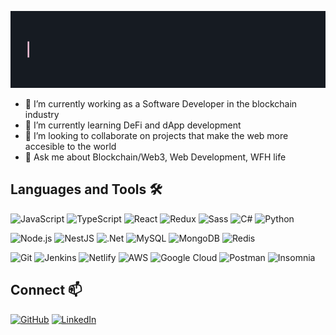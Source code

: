 <!--
**tyleung/tyleung** is a ✨ _special_ ✨ repository because its `README.md` (this file) appears on your GitHub profile.

Here are some ideas to get you started:

- 🔭 I’m currently working on ...
- 🌱 I’m currently learning ...
- 👯 I’m looking to collaborate on ...
- 🤔 I’m looking for help with ...
- 💬 Ask me about ...
- 📫 How to reach me: ...
- 😄 Pronouns: ...
- ⚡ Fun fact: ...
-->

<!-- intro gif code: https://codesandbox.io/s/readme-introgif-forked-zgob4 forked from https://codesandbox.io/s/readme-introgif-9fjo5 -->
[<img src="https://raw.githubusercontent.com/tyleung/tyleung/master/readme-intro.gif" alt="Hi, I'm Terence 👋" title="Hi, I'm Terence 👋"/>](https://tyleung.github.io/)

- 🔭 I’m currently working as a Software Developer in the blockchain industry
- 🌱 I’m currently learning DeFi and dApp development
- 👯 I’m looking to collaborate on projects that make the web more accesible to the world
- 💬 Ask me about Blockchain/Web3, Web Development, WFH life
<!-- - 🎮 Fun fact: I'm a kendama enthusiast -->


## Languages and Tools 🛠️

![JavaScript](https://img.shields.io/badge/JavaScript%20-%23323330.svg?&style=flat-square&logo=javascript&logoColor=%23F7DF1E)
![TypeScript](https://img.shields.io/badge/-TypeScript-007ACC?style=flat-square&logo=typescript&logoColor=white)
![React](https://img.shields.io/badge/-React-45b8d8?style=flat-square&logo=react&logoColor=white)
![Redux](https://img.shields.io/badge/-Redux-764ABC?style=flat-square&logo=redux&logoColor=white)
![Sass](https://img.shields.io/badge/Sass-hotpink.svg?style=flat-square&logo=Sass&logoColor=white)
![C#](https://img.shields.io/badge/C%23-%23239120.svg?style=flat-square&logo=c-sharp&logoColor=white)
![Python](https://img.shields.io/badge/python-%2314354C.svg?style=flat-square&logo=python&logoColor=white)

![Node.js](https://img.shields.io/badge/Node.js%20-%2343853D.svg?&style=flat-square&logo=node.js&logoColor=white)
![NestJS](https://img.shields.io/badge/nestjs-%23E0234E.svg?style=flat-square&logo=nestjs&logoColor=white)
![.Net](https://img.shields.io/badge/.NET-5C2D91?style=flat-square&logo=.net&logoColor=white)
![MySQL](https://img.shields.io/badge/MySQL-%2300f.svg?&style=flat-square&logo=mysql&logoColor=white)
![MongoDB](https://img.shields.io/badge/MongoDB-%234ea94b.svg?&style=flat-square&logo=mongodb&logoColor=white)
![Redis](https://img.shields.io/badge/redis-%23DD0031.svg?style=flat-square&logo=redis&logoColor=white)

![Git](https://img.shields.io/badge/Git%20-%23F05033.svg?&style=flat-square&logo=git&logoColor=white)
![Jenkins](https://img.shields.io/badge/jenkins-%232C5263.svg?style=flat-square&logo=jenkins&logoColor=white)
![Netlify](https://img.shields.io/badge/netlify%20-%23323330.svg?&style=flat-square&logo=netlify&logoColor=00AD9F)
![AWS](https://img.shields.io/badge/AWS-%23FF9900.svg?style=flat-square&logo=amazon-aws&logoColor=white)
![Google Cloud](https://img.shields.io/badge/-Google_Cloud-1a73e8?style=flat-square&logo=google-cloud&logoColor=white)
![Postman](https://img.shields.io/badge/Postman-FF6C37?style=flat-square&logo=postman&logoColor=red)
![Insomnia](https://img.shields.io/badge/-Insomnia-5849BE?style=flat-square&logo=insomnia&logoColor=white)


## Connect 📫
[![GitHub](https://img.shields.io/badge/tyleung%20-%23121011.svg?&style=flat-square&logo=github&logoColor=white&link=https://github.com/tyleung)](https://github.com/tyleung)
[![LinkedIn](https://img.shields.io/badge/terence%20-%230077B5.svg?&style=flat-square&logo=linkedin&logoColor=white&link=https://www.linkedin.com/in/terenceyleung/)](https://www.linkedin.com/in/terenceyleung/)
